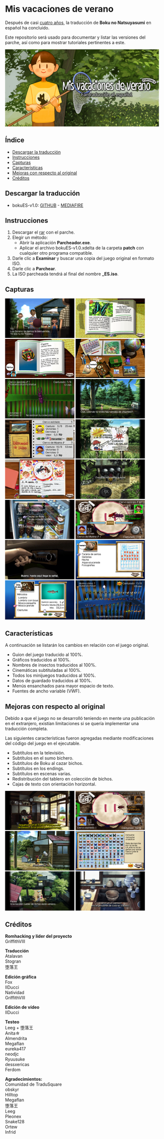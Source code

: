 # Mis vacaciones de verano
Después de casi [cuatro años](https://tradusquare.es/anunciamos-la-traduccion-de-boku-no-natsuyasumi-portable/), la traducción de **Boku no Natsuyasumi**
en español ha concluido.

Este repositorio será usado para documentar y listar las versiones del parche, así como para mostrar tutoriales pertinentes a este.

<img src="/assets/banner.png"></img>

## Índice
- [Descargar la traducción](#descargar-la-traducción)
- [Instrucciones](#instrucciones)
- [Capturas](#capturas)
- [Características](#características)
- [Mejoras con respecto al original](#mejoras-con-respecto-al-original)
- [Créditos](#créditos)

## Descargar la traducción
* bokuES-v1.0: [GITHUB](https://github.com/GriffithVIII/Boku-no-Natsuyasumi-ESP/releases/download/v1.0/bokuES-v1.0.rar) - [MEDIAFIRE](https://www.mediafire.com/file_premium/tyl468fle31itqm/bokuES-v1.0.rar/file)

## Instrucciones
1. Descargar el [rar](#descargar-la-traducción) con el parche.
2. Elegir un método:
    - Abrir la aplicación **Parcheador.exe**.
    - Aplicar el archivo bokuES-v1.0.xdelta de la carpeta **patch** con cualquier otro programa compatible.
3. Darle clic a **Examinar** y buscar una copia del juego original en formato ISO.
4. Darle clic a **Parchear**.
5. La ISO parcheada tendrá al final del nombre **_ES.iso**.

## Capturas
<img src="/assets/21.png" width="45%"></img> <img src="/assets/22.png" width="45%"></img> <img src="/assets/23.png" width="45%"></img> <img src="/assets/24.png" width="45%"></img> <img src="/assets/25.png" width="45%"></img> <img src="/assets/26.png" width="45%"></img> <img src="/assets/27.png" width="45%"></img> <img src="/assets/28.png" width="45%"></img> <img src="/assets/29.png" width="45%"></img> <img src="/assets/30.png" width="45%"></img> <img src="/assets/31.png" width="45%"></img> <img src="/assets/32.png" width="45%"></img> <img src="/assets/5.png" width="45%"></img> <img src="/assets/33.png" width="45%"></img> <img src="/assets/34.png" width="45%"></img> <img src="/assets/35.png" width="45%"></img>

## Características
A continuación se listarán los cambios en relación con el juego original.

- Guion del juego traducido al 100%.
- Gráficos traducidos al 100%.
- Nombres de insectos traducidos al 100%.
- Cinemáticas subtituladas al 100%.
- Todos los minijuegos traducidos al 100%.
- Datos de guardado traducidos al 100%.
- Menús ensanchados para mayor espacio de texto.
- Fuentes de ancho variable (VWF).

## Mejoras con respecto al original

Debido a que el juego no se desarrolló teniendo en mente una publicación
en el extranjero, existían limitaciones si se quería implementar
una traducción completa.

Las siguientes características fueron agregadas mediante modificaciones
del código del juego en el ejecutable.

- Subtítulos en la televisión.
- Subtítulos en el sumo bichero.
- Subtítulos de Boku al cazar bichos.
- Subtítulos en los endings.
- Subtítulos en escenas varias.
- Redistribución del tablero en colección de bichos.
- Cajas de texto con orientación horizontal.

<img src="/assets/4.png" width="45%"></img> <img src="/assets/3.png" width="45%"></img> <img src="/assets/2.png" width="45%"></img> <img src="/assets/1.png" width="45%"></img> <img src="/assets/6.png" width="45%"></img> <img src="/assets/7.png" width="45%"></img> 

## Créditos
**Romhacking y líder del proyecto**  
GriffithVIII

**Traducción**  
Atalavan  
Stogran  
堕落王

**Edición gráfica**  
Fox  
IIDucci  
Natividad  
GriffithVIII

**Edición de vídeo**  
IIDucci

**Testeo**  
Leeg + 堕落王  
Anita☆  
Almendrita  
Megaflan  
eureka417  
neodjc  
Ryuusuke  
dessxericas   
Ferdom

**Agradecimientos:**  
Comunidad de TraduSquare  
obskyr  
Hilltop  
Megaflan  
堕落王  
Leeg  
Pleonex  
Snake128  
Ortew  
Infrid